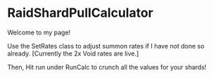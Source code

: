 # RaidShardPullCalculator

Welcome to my page! 

Use the SetRates class to adjust summon rates if I have not done so already. [Currently the 2x Void rates are live.]

Then, Hit run under RunCalc to crunch all the values for your shards!

